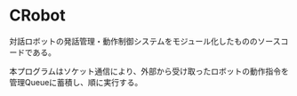 # CRobot
対話ロボットの発話管理・動作制御システムをモジュール化したもののソースコードである。

本プログラムはソケット通信により、外部から受け取ったロボットの動作指令を管理Queueに蓄積し、順に実行する。
